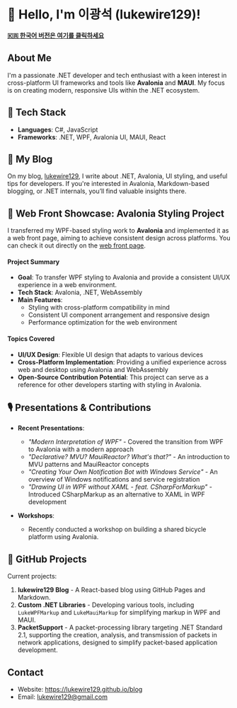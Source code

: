 # 👋 Hello, I'm 이광석 (lukewire129)!

**[🇰🇷 한국어 버전은 여기를 클릭하세요](README_KR.md)**

## About Me
I'm a passionate .NET developer and tech enthusiast with a keen interest in cross-platform UI frameworks and tools like **Avalonia** and **MAUI**. My focus is on creating modern, responsive UIs within the .NET ecosystem.

## 🔧 Tech Stack
- **Languages**: C#, JavaScript
- **Frameworks**: .NET, WPF, Avalonia UI, MAUI, React

## 📖 My Blog
On my blog, [lukewire129](https://lukewire129.github.io/blog/), I write about .NET, Avalonia, UI styling, and useful tips for developers. If you're interested in Avalonia, Markdown-based blogging, or .NET internals, you’ll find valuable insights there.

## 📂 Web Front Showcase: Avalonia Styling Project
I transferred my WPF-based styling work to **Avalonia** and implemented it as a web front page, aiming to achieve consistent design across platforms. You can check it out directly on the [web front page](https://delightful-profiterole-0fa25d.netlify.app/).

#### Project Summary
- **Goal**: To transfer WPF styling to Avalonia and provide a consistent UI/UX experience in a web environment.
- **Tech Stack**: Avalonia, .NET, WebAssembly
- **Main Features**:
  - Styling with cross-platform compatibility in mind
  - Consistent UI component arrangement and responsive design
  - Performance optimization for the web environment

#### Topics Covered
- **UI/UX Design**: Flexible UI design that adapts to various devices
- **Cross-Platform Implementation**: Providing a unified experience across web and desktop using Avalonia and WebAssembly
- **Open-Source Contribution Potential**: This project can serve as a reference for other developers starting with styling in Avalonia.

## 🎙️ Presentations & Contributions
- **Recent Presentations**:
  - *"Modern Interpretation of WPF"* - Covered the transition from WPF to Avalonia with a modern approach
  - *"Declarative? MVU? MauiReactor? What's that?"* - An introduction to MVU patterns and MauiReactor concepts
  - *"Creating Your Own Notification Bot with Windows Service"* - An overview of Windows notifications and service registration
  - *"Drawing UI in WPF without XAML - feat. CSharpForMarkup"* - Introduced CSharpMarkup as an alternative to XAML in WPF development

- **Workshops**:
  - Recently conducted a workshop on building a shared bicycle platform using Avalonia.

## 📂 GitHub Projects
Current projects:
1. **lukewire129 Blog** - A React-based blog using GitHub Pages and Markdown.
2. **Custom .NET Libraries** - Developing various tools, including `LukeWPFMarkup` and `LukeMauiMarkup` for simplifying markup in WPF and MAUI.
3. **PacketSupport** - A packet-processing library targeting .NET Standard 2.1, supporting the creation, analysis, and transmission of packets in network applications, designed to simplify packet-based application development.

## Contact
- Website: https://lukewire129.github.io/blog
- Email: lukewire129@gmail.com